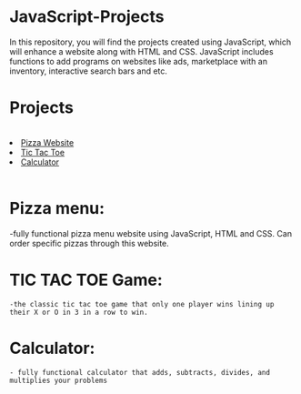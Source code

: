 # JavaScript-Projects
In this repository, you will find the projects created using JavaScript, which will enhance a website along with HTML and CSS. JavaScript includes functions to add programs on websites like ads, marketplace with an inventory, interactive search bars and etc.
# Projects
<br>
<li>
   <a href="https://github.com/DevXerxes/JavaScript-Projects/tree/main/Pizza_Project">Pizza Website</a>
 </li>
 <li>
   <a href="https://github.com/DevXerxes/JavaScript-Projects/tree/main/TicTacToe">Tic Tac Toe</a>
 </li>
 <li>
   <a href="https://github.com/DevXerxes/JavaScript-Projects/blob/main/JavaScript%20Projects/calculator.html">Calculator</a>
 </li>
 <br>
 
# Pizza menu:
   -fully functional pizza menu website using JavaScript, HTML and CSS. Can order specific pizzas through this website.
# TIC TAC TOE Game:
    -the classic tic tac toe game that only one player wins lining up their X or O in 3 in a row to win.
# Calculator:
    - fully functional calculator that adds, subtracts, divides, and multiplies your problems
